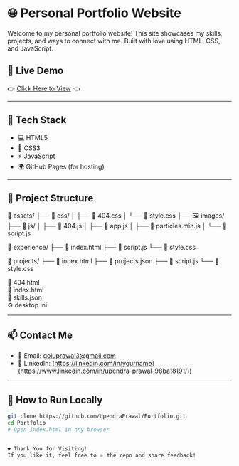 # 🌐 Personal Portfolio Website

Welcome to my personal portfolio website! This site showcases my skills, projects, and ways to connect with me. Built with love using HTML, CSS, and JavaScript.

## 🔴 Live Demo

👉 [Click Here to View](https://upendraprawal.github.io/My-Portfolio/) 👈

---

## 🧰 Tech Stack

- 💻 HTML5
- 🎨 CSS3
- ⚡ JavaScript
- 🌍 GitHub Pages (for hosting)

---

## 📁 Project Structure

📁 assets/
├── 📁 css/
│   ├── 🎨 404.css
│   └── 🎨 style.css
├── 🖼️ images/
├── 📁 js/
│   ├── 📜 404.js
│   ├── 📜 app.js
│   ├── 📜 particles.min.js
│   └── 📜 script.js

📁 experience/
├── 📄 index.html
├── 📜 script.js
└── 🎨 style.css

📁 projects/
├── 📄 index.html
├── 🧾 projects.json
├── 📜 script.js
└── 🎨 style.css

📄 404.html  
📄 index.html  
🧾 skills.json  
⚙️ desktop.ini



---

## 📫 Contact Me

- 📧 Email: goluprawal3@gmail.com  
- 💼 LinkedIn: (https://linkedin.com/in/yourname](https://www.linkedin.com/in/upendra-prawal-98ba18191/))  

---

## 🚀 How to Run Locally

```bash
git clone https://github.com/UpendraPrawal/Portfolio.git
cd Portfolio
# Open index.html in any browser


❤️ Thank You for Visiting!
If you like it, feel free to ⭐ the repo and share feedback!
